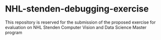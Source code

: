 # NHL-stenden-debugging-exercise
This repository is reserved for the submission of the proposed exercise for evaluation on NHL Stenden Computer Vision and Data Science Master program
